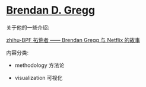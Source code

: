 # [Brendan D. Gregg](http://www.brendangregg.com/index.html)

关于他的一些介绍:

[zhihu-BPF 拓荒者 —— Brendan Gregg 与 Netflix 的故事](https://zhuanlan.zhihu.com/p/516548884) 

内容分类:

- methodology 方法论

- visualization  可视化